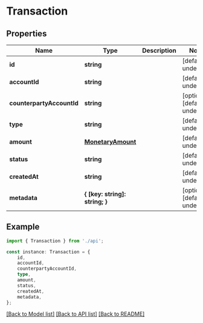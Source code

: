# Transaction


## Properties

Name | Type | Description | Notes
------------ | ------------- | ------------- | -------------
**id** | **string** |  | [default to undefined]
**accountId** | **string** |  | [default to undefined]
**counterpartyAccountId** | **string** |  | [optional] [default to undefined]
**type** | **string** |  | [default to undefined]
**amount** | [**MonetaryAmount**](MonetaryAmount.md) |  | [default to undefined]
**status** | **string** |  | [default to undefined]
**createdAt** | **string** |  | [default to undefined]
**metadata** | **{ [key: string]: string; }** |  | [optional] [default to undefined]

## Example

```typescript
import { Transaction } from './api';

const instance: Transaction = {
    id,
    accountId,
    counterpartyAccountId,
    type,
    amount,
    status,
    createdAt,
    metadata,
};
```

[[Back to Model list]](../README.md#documentation-for-models) [[Back to API list]](../README.md#documentation-for-api-endpoints) [[Back to README]](../README.md)
